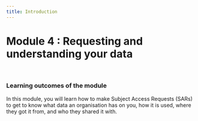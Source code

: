 ```yaml
---
title: Introduction
---
```

# Module 4 : Requesting and understanding your data
&nbsp;

### Learning outcomes of the module

In this module, you will learn how to make Subject Access Requests (SARs) to get to know what data an organisation has on you, how it is used, where they got it from, and who they shared it with.
